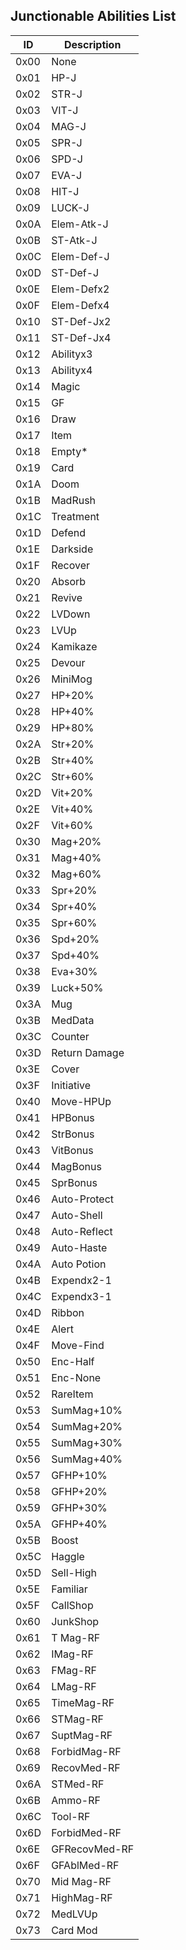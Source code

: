 ## Junctionable Abilities List

| ID   | Description    |
| ---- | -------------- |
| 0x00 | None           |
| 0x01 | HP-J           |
| 0x02 | STR-J          |
| 0x03 | VIT-J          |
| 0x04 | MAG-J          |
| 0x05 | SPR-J          |
| 0x06 | SPD-J          |
| 0x07 | EVA-J          |
| 0x08 | HIT-J          |
| 0x09 | LUCK-J         |
| 0x0A | Elem-Atk-J     |
| 0x0B | ST-Atk-J       |
| 0x0C | Elem-Def-J     |
| 0x0D | ST-Def-J       |
| 0x0E | Elem-Defx2     |
| 0x0F | Elem-Defx4     |
| 0x10 | ST-Def-Jx2     |
| 0x11 | ST-Def-Jx4     |
| 0x12 | Abilityx3      |
| 0x13 | Abilityx4      |
| 0x14 | Magic          |
| 0x15 | GF             |
| 0x16 | Draw           |
| 0x17 | Item           |
| 0x18 | Empty*         |
| 0x19 | Card           |
| 0x1A | Doom           |
| 0x1B | MadRush        |
| 0x1C | Treatment      |
| 0x1D | Defend         |
| 0x1E | Darkside       |
| 0x1F | Recover        |
| 0x20 | Absorb         |
| 0x21 | Revive         |
| 0x22 | LVDown         |
| 0x23 | LVUp           |
| 0x24 | Kamikaze       |
| 0x25 | Devour         |
| 0x26 | MiniMog        |
| 0x27 | HP+20%         |
| 0x28 | HP+40%         |
| 0x29 | HP+80%         |
| 0x2A | Str+20%        |
| 0x2B | Str+40%        |
| 0x2C | Str+60%        |
| 0x2D | Vit+20%        |
| 0x2E | Vit+40%        |
| 0x2F | Vit+60%        |
| 0x30 | Mag+20%        |
| 0x31 | Mag+40%        |
| 0x32 | Mag+60%        |
| 0x33 | Spr+20%        |
| 0x34 | Spr+40%        |
| 0x35 | Spr+60%        |
| 0x36 | Spd+20%        |
| 0x37 | Spd+40%        |
| 0x38 | Eva+30%        |
| 0x39 | Luck+50%       |
| 0x3A | Mug            |
| 0x3B | MedData        |
| 0x3C | Counter        |
| 0x3D | Return Damage  |
| 0x3E | Cover          |
| 0x3F | Initiative     |
| 0x40 | Move-HPUp      |
| 0x41 | HPBonus        |
| 0x42 | StrBonus       |
| 0x43 | VitBonus       |
| 0x44 | MagBonus       |
| 0x45 | SprBonus       |
| 0x46 | Auto-Protect   |
| 0x47 | Auto-Shell     |
| 0x48 | Auto-Reflect   |
| 0x49 | Auto-Haste     |
| 0x4A | Auto Potion    |
| 0x4B | Expendx2-1     |
| 0x4C | Expendx3-1     |
| 0x4D | Ribbon         |
| 0x4E | Alert          |
| 0x4F | Move-Find      |
| 0x50 | Enc-Half       |
| 0x51 | Enc-None       |
| 0x52 | RareItem       |
| 0x53 | SumMag+10%     |
| 0x54 | SumMag+20%     |
| 0x55 | SumMag+30%     |
| 0x56 | SumMag+40%     |
| 0x57 | GFHP+10%       |
| 0x58 | GFHP+20%       |
| 0x59 | GFHP+30%       |
| 0x5A | GFHP+40%       |
| 0x5B | Boost          |
| 0x5C | Haggle         |
| 0x5D | Sell-High      |
| 0x5E | Familiar       |
| 0x5F | CallShop       |
| 0x60 | JunkShop       |
| 0x61 | T Mag-RF       |
| 0x62 | IMag-RF        |
| 0x63 | FMag-RF        |
| 0x64 | LMag-RF        |
| 0x65 | TimeMag-RF     |
| 0x66 | STMag-RF       |
| 0x67 | SuptMag-RF     |
| 0x68 | ForbidMag-RF   |
| 0x69 | RecovMed-RF    |
| 0x6A | STMed-RF       |
| 0x6B | Ammo-RF        |
| 0x6C | Tool-RF        |
| 0x6D | ForbidMed-RF   |
| 0x6E | GFRecovMed-RF  |
| 0x6F | GFAblMed-RF    |
| 0x70 | Mid Mag-RF     |
| 0x71 | HighMag-RF     |
| 0x72 | MedLVUp        |
| 0x73 | Card Mod       |